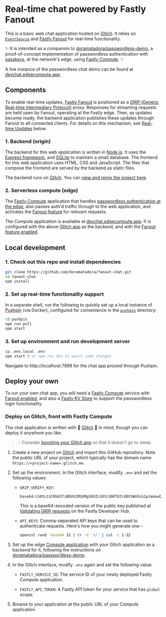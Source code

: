# Real-time chat powered by Fastly Fanout

This is a basic web chat application hosted on [Glitch](https://glitch.com). It relies on [`EventSource`](https://developer.mozilla.org/en-US/docs/Web/API/EventSource) and [Fastly Fanout](https://docs.fastly.com/products/fanout) for real-time functionality.

✨ It is intended as a companion to [doramatadora/passwordless-demo](https://www.github.com/doramatadora/passwordless-demo), a proof-of-concept implementation of passwordless authentication with [passkeys](https://passkeys.dev/), at the network's edge, using [Fastly Compute](https://www.fastly.com/products/edge-compute). ✨

A live instance of the passwordless chat demo can be found at [devchat.edgecompute.app](https://devchat.edgecompute.app/).

## Components

To enable real-time updates, [Fastly Fanout](https://docs.fastly.com/products/fanout) is positioned as a
[GRIP (Generic Real-time Intermediary Protocol)](https://pushpin.org/docs/protocols/grip/) proxy. Responses for streaming
requests are held open by Fanout, operating at the Fastly edge. Then, as updates become ready, the backend application publishes these updates through Fanout to all connected clients. For details on this mechanism, see [Real-time Updates](#real-time-updates) below.

### 1. Backend (origin)

The backend for this web application is written in [Node.js](https://nodejs.org/). It uses the [Express framework](https://expressjs.com/), and [SQLite](https://www.sqlite.org/) to maintain a small database. The frontend for this web application uses HTML, CSS and JavaScript. The files that compose the frontend are served by the backend as static files.

The backend runs on [Glitch](https://glitch.com/). You can [view and remix the project here](https://glitch.com/~fanout-chat).

### 2. Serverless compute (edge)

The [Fastly Compute](https://www.fastly.com/products/edge-compute) application that handles [passwordless authentication at the edge](https://www.github.com/doramatadora/passwordless-demo), also passes auth'd traffic through to the web application, and activates the [Fanout feature](https://docs.fastly.com/products/fanout) for relevant requests.

The Compute application is available at [devchat.edgecompute.app](https://devchat.edgecompute.app/). It is configured with the above [Glitch app](#1-backend-origin) as the backend, and with the [Fanout feature enabled](https://developer.fastly.com/learning/concepts/real-time-messaging/fanout/#enable-fanout).

## Local development

### 1. Check out this repo and install dependencies

```sh
git clone https://github.com/doramatadora/fanout-chat.git
cd fanout-chat
npm install
```

### 2. Set up real-time functionality support

In a separate shell, run the following to quickly set up a local instance of [Pushpin](https://pushpin.org) (via Docker), configured for convenience in the [`pushpin`](`./pushpin`) directory:

```sh
cd pushpin
npm run pull
npm start
```

### 3. Set up environment and run development server

```sh
cp .env.local .env
npm start # or npm run dev to watch code changes
```

Navigate to http://localhost:7999 for the chat app proxied through Pushpin.

## Deploy your own

To run your own chat app, you will need a [Fastly Compute](https://developer.fastly.com/learning/compute/) service with [Fanout enabled](https://developer.fastly.com/learning/concepts/real-time-messaging/fanout/#enable-fanout), and also a [Fastly KV Store](https://docs.fastly.com/en/guides/working-with-kv-stores) to support the passwordless login functionality.

### Deploy on Glitch, front with Fastly Compute

The chat application is written with 💖 [Glitch](https://www.glitch.com) 💖 in mind, though you can deploy it anywhere you like.

> 💡 Consider [boosting your Glitch app](https://glitch.happyfox.com/kb/article/73-glitch-pro/) so that it doesn't go to sleep.

1. Create a new project on [Glitch](https://glitch.com/) and import this GitHub repository. Note the public URL of your project, which
   typically has the domain name `https://<project-name>.glitch.me`.

1. Set up the environment. In the Glitch interface, modify `.env` and set the following values:

   - `GRIP_VERIFY_KEY`:

     ```
     base64:LS0tLS1CRUdJTiBQVUJMSUMgS0VZLS0tLS0KTUZrd0V3WUhLb1pJemowQ0FRWUlLb1pJemowREFRY0RRZ0FFQ0tvNUExZWJ5RmNubVZWOFNFNU9uKzhHODFKeQpCalN2Y3J4NFZMZXRXQ2p1REFtcHBUbzN4TS96ejc2M0NPVENnSGZwLzZsUGRDeVlqanFjK0dNN3N3PT0KLS0tLS1FTkQgUFVCTElDIEtFWS0tLS0t
     ```

     This is a base64-encoded version of the public key published at [Validating GRIP requests](https://developer.fastly.com/learning/concepts/real-time-messaging/fanout/#validating-grip-requests) on the Fastly Developer Hub.

   - `API_KEYS`: Comma-separated API keys that can be used to authenticate requests. Here's how you might generate one –

     ```sh
     openssl rand -base64 32 | tr -d '+/' | cut -c 1-32
     ```

1. Set up the edge [Compute application](https://github.com/doramatadora/passwordless-demo) with your Glitch application as a backend for it, following the instructions on [doramatadora/passwordless-demo](https://github.com/doramatadora/passwordless-demo/README.md).

1. In the Glitch interface, modify `.env` again and set the following value:

   - `FASTLY_SERVICE_ID`: The service ID of your newly deployed Fastly Compute application.

   - `FASTLY_API_TOKEN`: A Fastly API token for your service that has `global` scope.

1. Browse to your application at the public URL of your Compute application.
